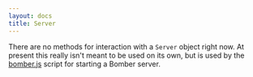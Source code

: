 ```yaml
---
layout: docs
title: Server
---
```


There are no methods for interaction with a `Server` object right now. At present
this really isn't meant to be used on its own, but is used by the [bomber.js](http://bomber.obtdev.local/docs/bomber.html)
script for starting a Bomber server.
